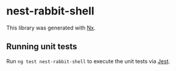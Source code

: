 # nest-rabbit-shell

This library was generated with [Nx](https://nx.dev).

## Running unit tests

Run `ng test nest-rabbit-shell` to execute the unit tests via [Jest](https://jestjs.io).
